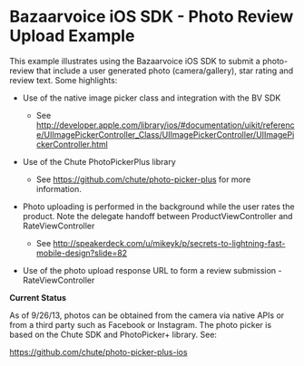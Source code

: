 Bazaarvoice iOS SDK - Photo Review Upload Example
=

This example illustrates using the Bazaarvoice iOS SDK to submit a photo-review that include a user generated photo (camera/gallery), star rating and review text.
Some highlights:

- Use of the native image picker class and integration with the BV SDK
	- See http://developer.apple.com/library/ios/#documentation/uikit/reference/UIImagePickerController_Class/UIImagePickerController/UIImagePickerController.html
	
- Use of the Chute PhotoPickerPlus library
	- See https://github.com/chute/photo-picker-plus for more information.

- Photo uploading is performed in the background while the user rates the product.  Note the delegate handoff between ProductViewController and RateViewController
	- See http://speakerdeck.com/u/mikeyk/p/secrets-to-lightning-fast-mobile-design?slide=82

- Use of the photo upload response URL to form a review submission - RateViewController

**Current Status**

As of 9/26/13, photos can be obtained from the camera via native APIs or from a third party such as Facebook or Instagram.  The photo picker is based on the Chute SDK and PhotoPicker+ library.  See:

https://github.com/chute/photo-picker-plus-ios


